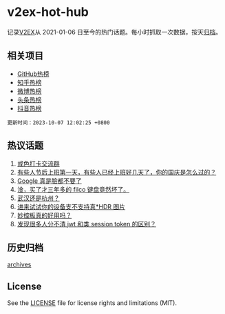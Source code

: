 # v2ex-hot-hub

 记录[V2EX](https://www.v2ex.com/)从 2021-01-06 日至今的热门话题。每小时抓取一次数据，按天[归档](archives)。
 
 ## 相关项目

- [GitHub热榜](https://github.com/it985/github-hot-hub)
- [知乎热榜](https://github.com/it985/zhihu-hot-hub)
- [微博热榜](https://github.com/it985/weibo-hot-hub)
- [头条热榜](https://github.com/it985/toutiao-hot-hub)
- [抖音热榜](https://github.com/it985/douyin-hot-hub)


 `更新时间：2023-10-07 12:02:25 +0800`

## 热议话题

1. [戒色打卡交流群](https://www.v2ex.com/t/979221)
1. [有些人节后上班第一天，有些人已经上班好几天了，你的国庆是怎么过的？](https://www.v2ex.com/t/979342)
1. [Google 真是臉都不要了](https://www.v2ex.com/t/979388)
1. [淦，买了才三年多的 filco 键盘竟然坏了。](https://www.v2ex.com/t/979193)
1. [武汉还是杭州？](https://www.v2ex.com/t/979358)
1. [进来试试你的设备支不支持真*HDR 图片](https://www.v2ex.com/t/979304)
1. [妙控板真的好用吗？](https://www.v2ex.com/t/979194)
1. [发现很多人分不清 jwt 和类 session token 的区别？](https://www.v2ex.com/t/979326)

## 历史归档

[archives](archives)

## License

See the [LICENSE](LICENSE) file for license rights and limitations (MIT).
